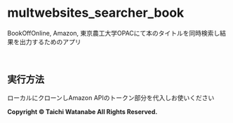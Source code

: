 # multwebsites_searcher_book

BookOffOnline, Amazon, 東京農工大学OPACにて本のタイトルを同時検索し結果を出力するためのアプリ

</br>

## 実行方法
ローカルにクローンしAmazon APIのトークン部分を代入しお使いください



**Copyright © Taichi Watanabe All Rights Reserved.**
